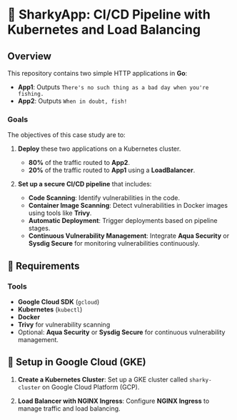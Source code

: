 # 🦈 SharkyApp: CI/CD Pipeline with Kubernetes and Load Balancing

## Overview

This repository contains two simple HTTP applications in **Go**:

- **App1**: Outputs `There's no such thing as a bad day when you're fishing.`
- **App2**: Outputs `When in doubt, fish!`

### Goals

The objectives of this case study are to:

1. **Deploy** these two applications on a Kubernetes cluster.
   - **80%** of the traffic routed to **App2**.
   - **20%** of the traffic routed to **App1** using a **LoadBalancer**.
   
2. **Set up a secure CI/CD pipeline** that includes:
   - **Code Scanning**: Identify vulnerabilities in the code.
   - **Container Image Scanning**: Detect vulnerabilities in Docker images using tools like **Trivy**.
   - **Automatic Deployment**: Trigger deployments based on pipeline stages.
   - **Continuous Vulnerability Management**: Integrate **Aqua Security** or **Sysdig Secure** for monitoring vulnerabilities continuously.

## 🔧 Requirements

### Tools

- **Google Cloud SDK** (`gcloud`)
- **Kubernetes** (`kubectl`)
- **Docker**
- **Trivy** for vulnerability scanning
- Optional: **Aqua Security** or **Sysdig Secure** for continuous vulnerability management.

## 🚀 Setup in Google Cloud (GKE)

1. **Create a Kubernetes Cluster**: Set up a GKE cluster called `sharky-cluster` on Google Cloud Platform (GCP).

2. **Load Balancer with NGINX Ingress**: Configure **NGINX Ingress** to manage traffic and load balancing.
